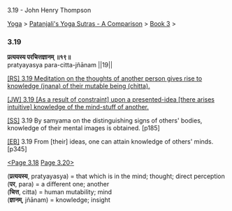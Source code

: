 3.19 - John Henry Thompson 

[Yoga](../../../yoga.html)‎ > ‎[Patanjali's Yoga Sutras - A Comparison](../../patanjani.html)‎ > ‎[Book 3](../book-3.html)‎ > ‎

### 3.19

**प्रत्ययस्य परचित्तज्ञानम् ॥१९॥**  
pratyayasya para-citta-jñānam ||19||  
  
  
[\[RS\] 3.19 Meditation on the thoughts of another person gives rise to knowledge (jnana) of their mutable being (chitta).](http://www.ashtangayoga.info/philosophy/yoga-sutra-patanjali/chapter-3/item/pratyayasya-para-chitta-jnanam-19/)  
  
[\[JW\] 3.19 \[As a result of constraint\] upon a presented-idea \[there arises intuitive\] knowledge of the mind-stuff of another.](http://books.google.com/books?id=YzFImjtOxUwC&pg=PA249&ci=80%2C565%2C761%2C66&source=bookclip)  
  
[\[SS\]](http://www.amazon.com/Yoga-Sutras-Patanjali-Commentary-Satchidananda/dp/0932040381) 3.19 By samyama on the distinguishing signs of others' bodies, knowledge of their mental images is obtained. \[p185\]  
  
[\[EB\]](http://www.amazon.com/Yoga-Sutras-Patanjali-Translation-Commentary/dp/0865477361/ref=sr_1_1?ie=UTF8&s=books&qid=1250508322&sr=1-1) 3.19 From \[their\] ideas, one can attain knowledge of others' minds. \[p345\]  
  
  
[<Page 3.18](318.html)  [Page 3.20>](320.html)  
  

(**प्रत्ययस्य**, pratyayasya) = that which is in the mind; thought; direct perception  
(**पर**, para) = a different one; another  
(**चित्त**, citta) = human mutability; mind  
(**ज्ञानम्**, jñānam) = knowledge; insight

